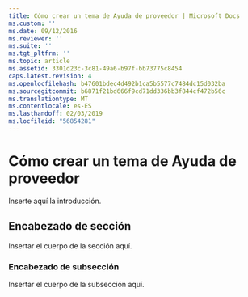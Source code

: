 ```yaml
---
title: Cómo crear un tema de Ayuda de proveedor | Microsoft Docs
ms.custom: ''
ms.date: 09/12/2016
ms.reviewer: ''
ms.suite: ''
ms.tgt_pltfrm: ''
ms.topic: article
ms.assetid: 3301d23c-3c81-49a6-b97f-bb73775c8454
caps.latest.revision: 4
ms.openlocfilehash: b47601bdec4d492b1ca5b5577c7484dc15d032ba
ms.sourcegitcommit: b6871f21bd666f9cd71dd336bb3f844cf472b56c
ms.translationtype: MT
ms.contentlocale: es-ES
ms.lasthandoff: 02/03/2019
ms.locfileid: "56854281"
---
```

# <a name="how-to-create-a-provider-help-topic"></a>Cómo crear un tema de Ayuda de proveedor

Inserte aquí la introducción.

## <a name="section-heading"></a>Encabezado de sección

 Insertar el cuerpo de la sección aquí.

### <a name="subsection-heading"></a>Encabezado de subsección

 Insertar el cuerpo de la subsección aquí.